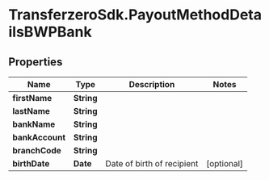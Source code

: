 # TransferzeroSdk.PayoutMethodDetailsBWPBank

## Properties
Name | Type | Description | Notes
------------ | ------------- | ------------- | -------------
**firstName** | **String** |  | 
**lastName** | **String** |  | 
**bankName** | **String** |  | 
**bankAccount** | **String** |  | 
**branchCode** | **String** |  | 
**birthDate** | **Date** | Date of birth of recipient | [optional] 


